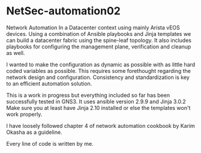 # NetSec-automation02

Network Automation In a Datacenter context using mainly Arista vEOS devices.
Using a combination of Ansible playbooks and Jinja templates we can build a datacenter fabric using the spine-leaf topology.
It also includes playbooks for configuring the management plane, verification and cleanup as well.

I wanted to make the configuration as dynamic as possible with as little hard coded variables as possible.
This requires some forethought regarding the network design and configuration.
Consistency and standardization is key to an efficient automation solution.

This is a work in progress but everything included so far has been successfully tested in GNS3.
It uses ansible version 2.9.9 and Jinja 3.0.2
Make sure you at least have Jinja 2.10 installed or else the templates won't work properly.

I have loosely followed chapter 4 of network automation cookbook by Karim Okasha as a guideline.

Every line of code is written by me.
